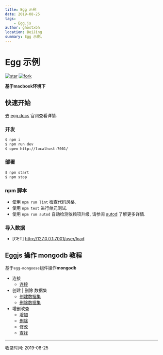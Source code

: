 ```yaml
---
title: Egg 示例
date: 2019-08-25
tags:
    - Egg.js
author: ghostxbh
location: BeiJing
summary: Egg 示例。
---
```

# Egg 示例

[![star](https://badgen.net/github/stars/ghostxbh/egg-mongodb-demo?icon=github&color=4ab8a1)](https://github.com/ghostxbh/egg-mongodb-demo/stargazers)
[![fork](https://badgen.net/github/forks/ghostxbh/egg-mongodb-demo?icon=github&color=4ab8a1)](https://github.com/ghostxbh/egg-mongodb-demo/members)

**基于macbook环境下**

## 快速开始

<!-- add docs here for user -->

去 [egg docs][egg] 官网查看详情.

### 开发

```bash
$ npm i
$ npm run dev
$ open http://localhost:7001/
```

### 部署

```bash
$ npm start
$ npm stop
```

### npm 脚本

- 使用 `npm run lint` 检查代码风格.
- 使用 `npm test` 进行单元测试.
- 使用 `npm run autod` 自动检测依赖项升级, 请参阅 [autod](https://www.npmjs.com/package/autod) 了解更多详情.

### 导入数据

- [GET] http://127.0.0.1:7001/user/load

[egg]: https://eggjs.org

## Eggjs 操作 mongodb 教程

基于`egg-mongoose`组件操作**mongodb**
+ 连接
    + [连接](files/blogs/blog/javascript/nodejs/egg/egg-mongo-connection.md)
+ 创建 | 删除 数据集
    + [创建数据集](files/blogs/blog/javascript/nodejs/egg/egg-mongo-createdb.md)
    + [删除数据集](files/blogs/blog/javascript/nodejs/egg/egg-mongo-dropdb.md)
+ 增删改查
    + [增加](files/blogs/blog/javascript/nodejs/egg/egg-mongo-create.md)
    + [删除](files/blogs/blog/javascript/nodejs/egg/egg-mongo-delete.md)
    + [修改](files/blogs/blog/javascript/nodejs/egg/egg-mongo-update.md)
    + [查找](files/blogs/blog/javascript/nodejs/egg/egg-mongo-find.md)

---
收录时间: 2019-08-25

<Vssue :title="$title" />
